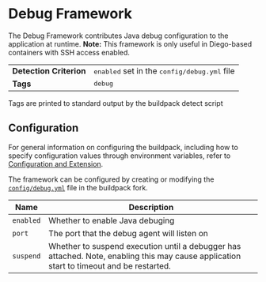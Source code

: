 # Debug Framework
The Debug Framework contributes Java debug configuration to the application at runtime.  **Note:** This framework is only useful in Diego-based containers with SSH access enabled.

<table>
  <tr>
    <td><strong>Detection Criterion</strong></td>
    <td><tt>enabled</tt> set in the <tt>config/debug.yml</tt> file</td>
  </tr>
  <tr>
    <td><strong>Tags</strong></td>
    <td><tt>debug</tt></td>
  </tr>
</table>
Tags are printed to standard output by the buildpack detect script

## Configuration
For general information on configuring the buildpack, including how to specify configuration values through environment variables, refer to [Configuration and Extension][].

The framework can be configured by creating or modifying the [`config/debug.yml`][] file in the buildpack fork.

| Name | Description
| ---- | -----------
| `enabled` | Whether to enable Java debuging
| `port` | The port that the debug agent will listen on
| `suspend` | Whether to suspend execution until a debugger has attached.  Note, enabling this may cause application start to timeout and be restarted.

[`config/debug.yml`]: ../config/debug.yml
[Configuration and Extension]: ../README.md#configuration-and-extension

